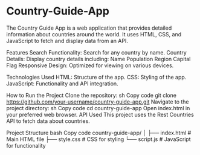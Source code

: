# Country-Guide-App
The Country Guide App is a web application that provides detailed information about countries around the world. It uses HTML, CSS, and JavaScript to fetch and display data from an API.


Features
Search Functionality: Search for any country by name.
Country Details: Display country details including:
Name
Population
Region
Capital
Flag
Responsive Design: Optimized for viewing on various devices.

Technologies Used
HTML: Structure of the app.
CSS: Styling of the app.
JavaScript: Functionality and API integration.

How to Run the Project
Clone the repository:
sh
Copy code
git clone https://github.com/your-username/country-guide-app.git
Navigate to the project directory:
sh
Copy code
cd country-guide-app
Open index.html in your preferred web browser.
API Used
This project uses the Rest Countries API to fetch data about countries.

Project Structure
bash
Copy code
country-guide-app/
│
├── index.html          # Main HTML file
├── style.css           # CSS for styling
└── script.js           # JavaScript for functionality
